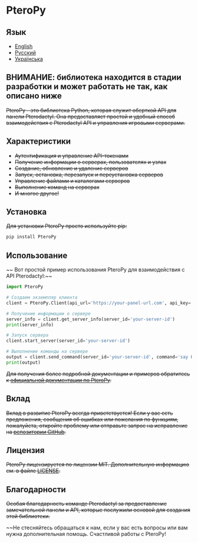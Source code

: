 # PteroPy

## Язык
- [English](README.md)
- [Русский](READMERU.md)
- [Українська](READMEUK.md)

## ВНИМАНИЕ: библиотека находится в стадии разработки и может работать не так, как описано ниже

~~PteroPy - это библиотека Python, которая служит оберткой API для панели Pterodactyl. Она предоставляет простой и удобный способ взаимодействия с Pterodactyl API и управления игровыми серверами.~~

## Характеристики 

- ~~Аутентификация и управление API-токенами~~
- ~~Получение информации о серверах, пользователях и узлах~~
- ~~Создание, обновление и удаление серверов~~
- ~~Запуск, остановка, перезапуск и переустановка серверов~~
- ~~Управление файлами и каталогами серверов~~
- ~~Выполнение команд на серверах~~
- ~~И многое другое!~~

## Установка

~~Для установки PteroPy просто используйте pip:~~

```bash
pip install PteroPy
```

## Использование

~~ Вот простой пример использования PteroPy для взаимодействия с API Pterodactyl:~~

```python
import PteroPy

# Создаем экземпляр клиента
client = PteroPy.Client(api_url='https://your-panel-url.com', api_key='your-api-key')

# Получение информации о сервере
server_info = client.get_server_info(server_id='your-server-id')
print(server_info)

# Запуск сервера
client.start_server(server_id='your-server-id')

# Выполнение команды на сервере
output = client.send_command(server_id='your-server-id', command='say Hello, server!')
print(output)
```

~~Для получения более подробной документации и примеров обратитесь к [официальной документации по PteroPy](https://github.com/LeaveHosting/PteroPy).~~

## Вклад

~~Вклад в развитие PteroPy всегда приветствуется! Если у вас есть предложения, сообщения об ошибках или пожелания по функциям, пожалуйста, откройте проблему или отправьте запрос на исправление на [репозитории GitHub](https://github.com/LeaveHosting/PteroPy).~~

## Лицензия

~~PteroPy лицензируется по лицензии MIT. Дополнительную информацию см. в файле [LICENSE](https://github.com/LeaveHosting/PteroPy/blob/main/LICENSE).~~

## Благодарности

~~Особая благодарность команде Pterodactyl за предоставление замечательной панели и API, которые послужили основой для создания этой библиотеки.~~

~~Не стесняйтесь обращаться к нам, если у вас есть вопросы или вам нужна дополнительная помощь. Счастливой работы с PteroPy!
